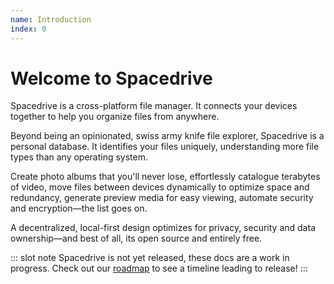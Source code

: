 ```yaml
---
name: Introduction
index: 0
---
```


# Welcome to Spacedrive

Spacedrive is a cross-platform file manager. It connects your devices together to help you organize files from anywhere.

Beyond being an opinionated, swiss army knife file explorer, Spacedrive is a personal database. It identifies your files uniquely, understanding more file types than any operating system.

Create photo albums that you'll never lose, effortlessly catalogue terabytes of video, move files between devices dynamically to optimize space and redundancy, generate preview media for easy viewing, automate security and encryption—the list goes on.

A decentralized, local-first design optimizes for privacy, security and data ownership—and best of all, its open source and entirely free.

::: slot note
Spacedrive is not yet released, these docs are a work in progress. Check out our [roadmap](/roadmap) to see a timeline leading to release!
:::
